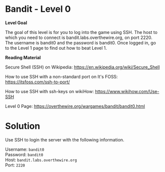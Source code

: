 # Bandit - Level 0
**Level Goal**

The goal of this level is for you to log into the game using SSH. The host to which you need to connect is bandit.labs.overthewire.org, on port 2220. The username is bandit0 and the password is bandit0. Once logged in, go to the Level 1 page to find out how to beat Level 1.

**Reading Material**

Secure Shell (SSH) on Wikipedia: https://en.wikipedia.org/wiki/Secure_Shell

How to use SSH with a non-standard port on It's FOSS: https://itsfoss.com/ssh-to-port/

How to use SSH with ssh-keys on wikiHow: https://www.wikihow.com/Use-SSH

Level 0 Page: https://overthewire.org/wargames/bandit/bandit0.html

# Solution
Use SSH to login the server with the following information.

Username: `bandit0`  
Password: `bandit0`  
Host: `bandit.labs.overthewire.org`  
Port: `2220`  

